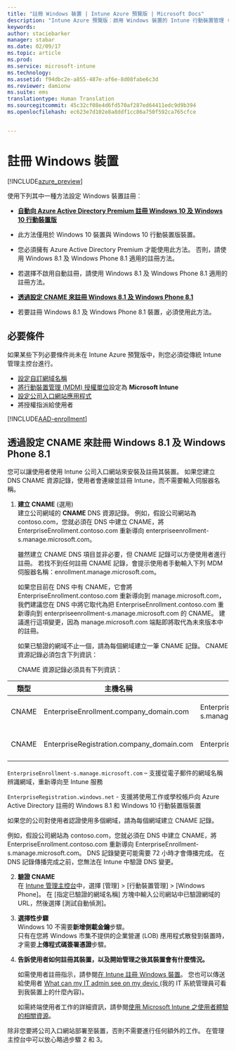 ```yaml
---
title: "註冊 Windows 裝置 | Intune Azure 預覽版 | Microsoft Docs"
description: "Intune Azure 預覽版︰啟用 Windows 裝置的 Intune 行動裝置管理 (MDM)。"
keywords: 
author: staciebarker
manager: stabar
ms.date: 02/09/17
ms.topic: article
ms.prod: 
ms.service: microsoft-intune
ms.technology: 
ms.assetid: f94dbc2e-a855-487e-af6e-8d08fabe6c3d
ms.reviewer: damionw
ms.suite: ems
translationtype: Human Translation
ms.sourcegitcommit: 45c32cf08e4d6fd570af287ed64411edc9d9b394
ms.openlocfilehash: ec623e7d102e8a8ddf1cc86a750f592ca765cfce


---
```


# <a name="enroll-windows-devices"></a>註冊 Windows 裝置 

[!INCLUDE[azure_preview](../includes/azure_preview.md)]

使用下列其中一種方法設定 Windows 裝置註冊︰

- **[自動向 Azure Active Directory Premium 註冊 Windows 10 及 Windows 10 行動裝置版](#set-up-windows-10-and-windows-10-mobile-automatic-enrollment-with-azure-active-directory-premium)** 
 -  此方法僅用於 Windows 10 裝置與 Windows 10 行動裝置版裝置。
 -  您必須擁有 Azure Active Directory Premium 才能使用此方法。 否則，請使用 Windows 8.1 及 Windows Phone 8.1 適用的註冊方法。
 -  若選擇不啟用自動註冊，請使用 Windows 8.1 及 Windows Phone 8.1 適用的註冊方法。


- **[透過設定 CNAME 來註冊 Windows 8.1 及 Windows Phone 8.1](#set-up-windows-8.1-and-windows-phone-8.1-enrollment-by-configuring-cname)** 
 - 若要註冊 Windows 8.1 及 Windows Phone 8.1 裝置，必須使用此方法。


## <a name="prerequisites"></a>必要條件

如果某些下列必要條件尚未在 Intune Azure 預覽版中，則您必須從傳統 Intune 管理主控台進行。

- [設定自訂網域名稱](https://docs.microsoft.com/intune/get-started/start-with-a-paid-subscription-to-microsoft-intune-step-2)
- [將行動裝置管理 (MDM) 授權單位](set-mdm-authority.md)設定為 **Microsoft Intune**
- [設定公司入口網站應用程式](/intune-azure/manage-apps/company-portal-app.md)
- 將授權指派給使用者

[!INCLUDE[AAD-enrollment](../includes/win10-automatic-enrollment-aad.md)]

## <a name="set-up-windows-81-and-windows-phone-81-enrollment-by-configuring-cname"></a>透過設定 CNAME 來註冊 Windows 8.1 及 Windows Phone 8.1

您可以讓使用者使用 Intune 公司入口網站來安裝及註冊其裝置。 如果您建立 DNS CNAME 資源記錄，使用者會連線並註冊 Intune，而不需要輸入伺服器名稱。

1. **建立 CNAME** (選用)<br>
 建立公司網域的 **CNAME** DNS 資源記錄。 例如，假設公司網站為 contoso.com，您就必須在 DNS 中建立 CNAME，將 EnterpriseEnrollment.contoso.com 重新導向 enterpriseenrollment-s.manage.microsoft.com。

    雖然建立 CNAME DNS 項目並非必要，但 CNAME 記錄可以方便使用者進行註冊。 若找不到任何註冊 CNAME 記錄，會提示使用者手動輸入下列 MDM 伺服器名稱：enrollment.manage.microsoft.com。

    如果您目前在 DNS 中有 CNAME，它會將EnterpriseEnrollment.contoso.com 重新導向到 manage.microsoft.com，我們建議您在 DNS 中將它取代為把 EnterpriseEnrollment.contoso.com 重新導向到 enterpriseenrollment-s.manage.microsoft.com 的 CNAME。 建議進行這項變更，因為 manage.microsoft.com 端點即將取代為未來版本中的註冊。

    如果已驗證的網域不止一個，請為每個網域建立一筆 CNAME 記錄。 CNAME 資源記錄必須包含下列資訊：

    CNAME 資源記錄必須具有下列資訊：

  |類型|主機名稱|指向|TTL|
  |--------|-------------|-------------|-------|
  |CNAME|EnterpriseEnrollment.company_domain.com|EnterpriseEnrollment-s.manage.microsoft.com |1 小時|
  |CNAME|EnterpriseRegistration.company_domain.com|EnterpriseRegistration.windows.net|1 小時|

  `EnterpriseEnrollment-s.manage.microsoft.com` – 支援從電子郵件的網域名稱辨識網域，重新導向至 Intune 服務

  `EnterpriseRegistration.windows.net` - 支援將使用工作或學校帳戶向 Azure Active Directory 註冊的 Windows 8.1 和 Windows 10 行動裝置版裝置

  如果您的公司對使用者認證使用多個網域，請為每個網域建立 CNAME 記錄。

  例如，假設公司網站為 contoso.com，您就必須在 DNS 中建立 CNAME，將 EnterpriseEnrollment.contoso.com 重新導向 EnterpriseEnrollment-s.manage.microsoft.com。 DNS 記錄變更可能需要 72 小時才會傳播完成。 在 DNS 記錄傳播完成之前，您無法在 Intune 中驗證 DNS 變更。

2.  **驗證 CNAME**<br>在 [Intune 管理主控台](http://manage.microsoft.com)中，選擇 [管理] &gt; [行動裝置管理] &gt; [Windows Phone]。 在 [指定已驗證的網域名稱] 方塊中輸入公司網站中已驗證網域的 URL，然後選擇 [測試自動偵測]。

3.  **選擇性步驟**<br>Windows 10 不需要**新增側載金鑰**步驟。 <br>只有在您將 Windows 市集不提供的企業營運 (LOB) 應用程式散發到裝置時，才需要**上傳程式碼簽署憑證**步驟。

4.  **告訴使用者如何註冊其裝置，以及開始管理之後其裝置會有什麼情況。**

    如需使用者註冊指示，請參閱[在 Intune 註冊 Windows 裝置](https://docs.microsoft.com/en-us/intune/enduser/enroll-your-device-in-intune-windows)。 您也可以傳送給使用者 [What can my IT admin see on my devic ](https://docs.microsoft.com/intune/enduser/what-can-your-it-administrator-see-when-you-enroll-your-device-in-intune-windows) (我的 IT 系統管理員可看到我裝置上的什麼內容)。

    如需終端使用者工作的詳細資訊，請參閱[使用 Microsoft Intune 之使用者體驗的相關資源](https://docs.microsoft.com/intune/deploy-use/what-to-tell-your-end-users-about-using-microsoft-intune)。

除非您要將公司入口網站部署至裝置，否則不需要進行任何額外的工作。  在管理主控台中可以放心略過步驟 2 和 3。



<!--HONumber=Feb17_HO2-->


